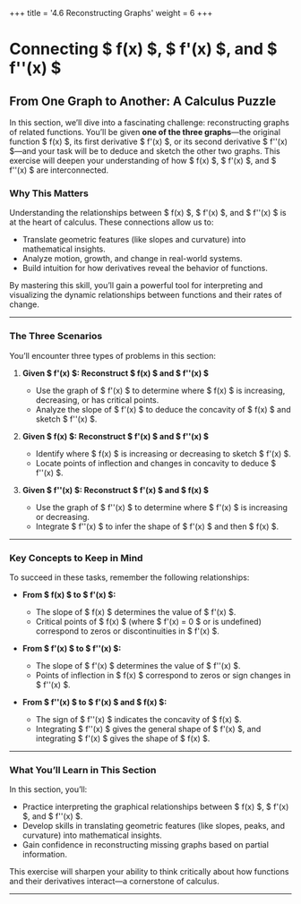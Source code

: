 +++
title = '4.6  Reconstructing Graphs'
weight = 6
+++

# Connecting $ f(x) $, $ f'(x) $, and $ f''(x) $

## From One Graph to Another: A Calculus Puzzle

In this section, we’ll dive into a fascinating challenge: reconstructing graphs of related functions. You’ll be given **one of the three graphs**—the original function $ f(x) $, its first derivative $ f'(x) $, or its second derivative $ f''(x) $—and your task will be to deduce and sketch the other two graphs. This exercise will deepen your understanding of how $ f(x) $, $ f'(x) $, and $ f''(x) $ are interconnected.

### Why This Matters

Understanding the relationships between $ f(x) $, $ f'(x) $, and $ f''(x) $ is at the heart of calculus. These connections allow us to:
- Translate geometric features (like slopes and curvature) into mathematical insights.
- Analyze motion, growth, and change in real-world systems.
- Build intuition for how derivatives reveal the behavior of functions.

By mastering this skill, you’ll gain a powerful tool for interpreting and visualizing the dynamic relationships between functions and their rates of change.

---

### The Three Scenarios

You’ll encounter three types of problems in this section:

1. **Given $ f'(x) $: Reconstruct $ f(x) $ and $ f''(x) $**
   - Use the graph of $ f'(x) $ to determine where $ f(x) $ is increasing, decreasing, or has critical points.
   - Analyze the slope of $ f'(x) $ to deduce the concavity of $ f(x) $ and sketch $ f''(x) $.

2. **Given $ f(x) $: Reconstruct $ f'(x) $ and $ f''(x) $**
   - Identify where $ f(x) $ is increasing or decreasing to sketch $ f'(x) $.
   - Locate points of inflection and changes in concavity to deduce $ f''(x) $.

3. **Given $ f''(x) $: Reconstruct $ f'(x) $ and $ f(x) $**
   - Use the graph of $ f''(x) $ to determine where $ f'(x) $ is increasing or decreasing.
   - Integrate $ f''(x) $ to infer the shape of $ f'(x) $ and then $ f(x) $.

---

### Key Concepts to Keep in Mind

To succeed in these tasks, remember the following relationships:
- **From $ f(x) $ to $ f'(x) $:**
  - The slope of $ f(x) $ determines the value of $ f'(x) $.
  - Critical points of $ f(x) $ (where $ f'(x) = 0 $ or is undefined) correspond to zeros or discontinuities in $ f'(x) $.

- **From $ f'(x) $ to $ f''(x) $:**
  - The slope of $ f'(x) $ determines the value of $ f''(x) $.
  - Points of inflection in $ f(x) $ correspond to zeros or sign changes in $ f''(x) $.

- **From $ f''(x) $ to $ f'(x) $ and $ f(x) $:**
  - The sign of $ f''(x) $ indicates the concavity of $ f(x) $.
  - Integrating $ f''(x) $ gives the general shape of $ f'(x) $, and integrating $ f'(x) $ gives the shape of $ f(x) $.

---

### What You’ll Learn in This Section

In this section, you’ll:
- Practice interpreting the graphical relationships between $ f(x) $, $ f'(x) $, and $ f''(x) $.
- Develop skills in translating geometric features (like slopes, peaks, and curvature) into mathematical insights.
- Gain confidence in reconstructing missing graphs based on partial information.

This exercise will sharpen your ability to think critically about how functions and their derivatives interact—a cornerstone of calculus.

---